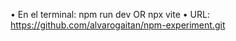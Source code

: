 
• En el terminal: npm run dev OR npx vite
• URL: https://github.com/alvarogaitan/npm-experiment.git
